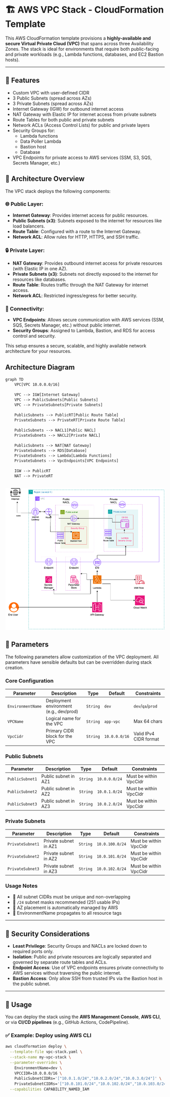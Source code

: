 # 🏗️ AWS VPC Stack - CloudFormation Template

This AWS CloudFormation template provisions a **highly-available and secure Virtual Private Cloud (VPC)** that spans across three Availability Zones. The stack is ideal for environments that require both public-facing and private workloads (e.g., Lambda functions, databases, and EC2 Bastion hosts). 

---

## 📌 Features

- Custom VPC with user-defined CIDR
- 3 Public Subnets (spread across AZs)
- 3 Private Subnets (spread across AZs)
- Internet Gateway (IGW) for outbound internet access
- NAT Gateway with Elastic IP for internet access from private subnets
- Route Tables for both public and private subnets
- Network ACLs (Access Control Lists) for public and private layers
- Security Groups for:
  - Lambda functions
  - Data Poller Lambda
  - Bastion host
  - Database
- VPC Endpoints for private access to AWS services (SSM, S3, SQS, Secrets Manager, etc.)

## 🧭 Architecture Overview

The VPC stack deploys the following components:

### 🌐 Public Layer:

- **Internet Gateway**: Provides internet access for public resources.
- **Public Subnets (x3)**: Subnets exposed to the internet for resources like load balancers.
- **Route Table**: Configured with a route to the Internet Gateway.
- **Network ACL**: Allow rules for HTTP, HTTPS, and SSH traffic.

### 🔒 Private Layer:

- **NAT Gateway**: Provides outbound internet access for private resources (with Elastic IP in one AZ).
- **Private Subnets (x3)**: Subnets not directly exposed to the internet for resources like databases.
- **Route Table**: Routes traffic through the NAT Gateway for internet access.
- **Network ACL**: Restricted ingress/egress for better security.

### 🔗 Connectivity:

- **VPC Endpoints**: Allows secure communication with AWS services (SSM, SQS, Secrets Manager, etc.) without public internet.
- **Security Groups**: Assigned to Lambda, Bastion, and RDS for access control and security.

This setup ensures a secure, scalable, and highly available network architecture for your resources.

## Architecture Diagram

```mermaid
graph TD
    VPC[VPC 10.0.0.0/16]

    VPC --> IGW[Internet Gateway]
    VPC --> PublicSubnets[Public Subnets]
    VPC --> PrivateSubnets[Private Subnets]

    PublicSubnets --> PublicRT[Public Route Table]
    PrivateSubnets --> PrivateRT[Private Route Table]

    PublicSubnets --> NACL1[Public NACL]
    PrivateSubnets --> NACL2[Private NACL]

    PublicSubnets --> NAT[NAT Gateway]
    PrivateSubnets --> RDS[Database]
    PrivateSubnets --> Lambda[Lambda Functions]
    PrivateSubnets --> VpcEndpoints[VPC Endpoints]

    IGW --> PublicRT
    NAT --> PrivateRT
```

![VPC Architecture](../architecture-diagram/VPC1.drawio.png)
------------------------------------------------------------

## 📝 Parameters

The following parameters allow customization of the VPC deployment. All parameters have sensible defaults but can be overridden during stack creation.

### Core Configuration


| Parameter         | Description                             | Type     | Default       | Constraints            |
| ----------------- | --------------------------------------- | -------- | ------------- | ---------------------- |
| `EnvironmentName` | Deployment environment (e.g., dev/prod) | `String` | `dev`         | `dev`/`qa`/`prod`      |
| `VPCName`         | Logical name for the VPC                | `String` | `app-vpc`     | Max 64 chars           |
| `VpcCidr`         | Primary CIDR block for the VPC          | `String` | `10.0.0.0/16` | Valid IPv4 CIDR format |

### Public Subnets


| Parameter       | Description          | Type     | Default       | Constraints            |
| --------------- | -------------------- | -------- | ------------- | ---------------------- |
| `PublicSubnet1` | Public subnet in AZ1 | `String` | `10.0.0.0/24` | Must be within VpcCidr |
| `PublicSubnet2` | Public subnet in AZ2 | `String` | `10.0.1.0/24` | Must be within VpcCidr |
| `PublicSubnet3` | Public subnet in AZ3 | `String` | `10.0.2.0/24` | Must be within VpcCidr |

### Private Subnets


| Parameter        | Description           | Type     | Default         | Constraints            |
| ---------------- | --------------------- | -------- | --------------- | ---------------------- |
| `PrivateSubnet1` | Private subnet in AZ1 | `String` | `10.0.100.0/24` | Must be within VpcCidr |
| `PrivateSubnet2` | Private subnet in AZ2 | `String` | `10.0.101.0/24` | Must be within VpcCidr |
| `PrivateSubnet3` | Private subnet in AZ3 | `String` | `10.0.102.0/24` | Must be within VpcCidr |

### Usage Notes

- 🔹 All subnet CIDRs must be unique and non-overlapping
- 🔹 `/24` subnet masks recommended (251 usable IPs)
- 🔹 AZ placement is automatically managed by AWS
- 🔹 EnvironmentName propagates to all resource tags

---

## 🔐 Security Considerations

- **Least Privilege**: Security Groups and NACLs are locked down to required ports only.
- **Isolation**: Public and private resources are logically separated and governed by separate route tables and ACLs.
- **Endpoint Access**: Use of VPC endpoints ensures private connectivity to AWS services without traversing the public internet.
- **Bastion Access**: Only allow SSH from trusted IPs via the Bastion host in the public subnet.

---

## 🚀 Usage

You can deploy the stack using the **AWS Management Console**, **AWS CLI**, or via **CI/CD pipelines** (e.g., GitHub Actions, CodePipeline).

### ✅ Example: Deploy using AWS CLI

```bash
aws cloudformation deploy \
  --template-file vpc-stack.yaml \
  --stack-name my-vpc-stack \
  --parameter-overrides \
    EnvironmentName=dev \
    VPCCIDR=10.0.0.0/16 \
    PublicSubnetCIDRs='["10.0.1.0/24","10.0.2.0/24","10.0.3.0/24"]' \
    PrivateSubnetCIDRs='["10.0.101.0/24","10.0.102.0/24","10.0.103.0/24"]' \
  --capabilities CAPABILITY_NAMED_IAM
```
